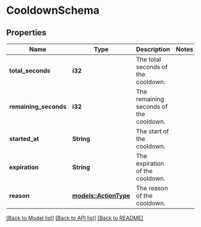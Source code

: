 # CooldownSchema

## Properties

Name | Type | Description | Notes
------------ | ------------- | ------------- | -------------
**total_seconds** | **i32** | The total seconds of the cooldown. | 
**remaining_seconds** | **i32** | The remaining seconds of the cooldown. | 
**started_at** | **String** | The start of the cooldown. | 
**expiration** | **String** | The expiration of the cooldown. | 
**reason** | [**models::ActionType**](ActionType.md) | The reason of the cooldown. | 

[[Back to Model list]](../README.md#documentation-for-models) [[Back to API list]](../README.md#documentation-for-api-endpoints) [[Back to README]](../README.md)


